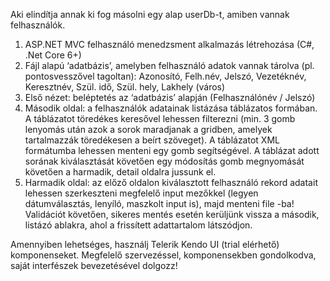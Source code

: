 Aki elindítja annak ki fog másolni egy alap userDb-t, amiben vannak felhasználók.

1. ASP.NET MVC felhasználó menedzsment alkalmazás létrehozása (C#, .Net Core 6+)
2. Fájl alapú ‘adatbázis’, amelyben felhasználó adatok vannak tárolva (pl. pontosvesszővel tagoltan): Azonosító, Felh.név, Jelszó, Vezetéknév, Keresztnév, Szül. idő, Szül. hely, Lakhely (város)
3. Első nézet: beléptetés az ‘adatbázis’ alapján (Felhasználónév / Jelszó)
4. Második oldal: a felhasználók adatainak listázása táblázatos formában. A táblázatot töredékes keresővel lehessen filterezni (min. 3 gomb lenyomás után azok a sorok maradjanak a gridben, amelyek tartalmazzák töredékesen a beírt szöveget). A táblázatot XML formátumba lehessen menteni egy gomb segítségével.
   A táblázat adott sorának kiválasztását követően egy módosítás gomb megnyomását követően a harmadik, detail oldalra jussunk el.
5. Harmadik oldal: az előző oldalon kiválasztott felhasználó rekord adatait lehessen szerkeszteni megfelelő input mezőkkel (legyen dátumválasztás, lenyíló, maszkolt input is), majd menteni file -ba!
   Validációt követően, sikeres mentés esetén kerüljünk vissza a második, listázó ablakra, ahol a frissített adattartalom látszódjon.

Amennyiben lehetséges, használj Telerik Kendo UI (trial elérhető) komponenseket.
Megfelelő szervezéssel, komponensekben gondolkodva, saját interfészek bevezetésével dolgozz!
